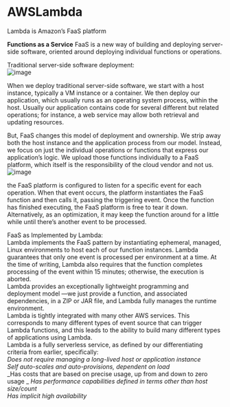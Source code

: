 # AWSLambda
Lambda is Amazon’s FaaS platform

**Functions as a Service**
FaaS is a new way of building and deploying server-side software, oriented around deploying individual functions or operations.

Traditional server-side software deployment:  
![image](https://github.com/user-attachments/assets/508eb629-cd64-4580-bdad-626f7184f365)

When we deploy traditional server-side software, we start with a host instance, typically a VM instance or a container. We then deploy our application, which usually runs as an operating system process, within the host. Usually our application contains code for several different but related operations; for instance, a web service may allow both retrieval and updating resources.  

But, FaaS changes this model of deployment and ownership. We strip away both the host instance and the application process from our model. Instead, we focus on just the individual operations or functions that express our application’s logic. We upload those functions individually to a FaaS platform, which itself is the responsibility of the cloud vendor and not us.  
![image](https://github.com/user-attachments/assets/88dbef8b-ff21-42e0-b949-d788336faf1c)

the FaaS platform is configured to listen for a specific event for each operation. When that event occurs, the platform instantiates the FaaS function and then calls it, passing the triggering event. Once the function has finished executing, the FaaS platform is free to tear it down. Alternatively, as an optimization, it may keep the function around for a little while until there’s another event to be processed.

FaaS as Implemented by Lambda:   
Lambda implements the FaaS pattern by instantiating ephemeral, managed, Linux environments to host each of our function instances. Lambda guarantees that only one event is processed per environment at a time. At the time of writing, Lambda also requires that the function completes processing of the event within 15 minutes; otherwise, the execution is aborted.  
Lambda provides an exceptionally lightweight programming and deployment model —we just provide a function, and associated dependencies, in a ZIP or JAR file, and Lambda fully manages the runtime environment.  
Lambda is tightly integrated with many other AWS services. This corresponds to many different types of event source that can trigger Lambda functions, and this leads to the ability to build many different types of applications using Lambda.  
Lambda is a fully serverless service, as defined by our differentiating criteria from earlier, specifically:  
_Does not require managing a long-lived host or application instance_  
_Self auto-scales and auto-provisions, dependent on load_  
_Has costs that are based on precise usage, up from and down to zero usage _ 
_Has performance capabilities defined in terms other than host size/count_  
_Has implicit high availability_  

